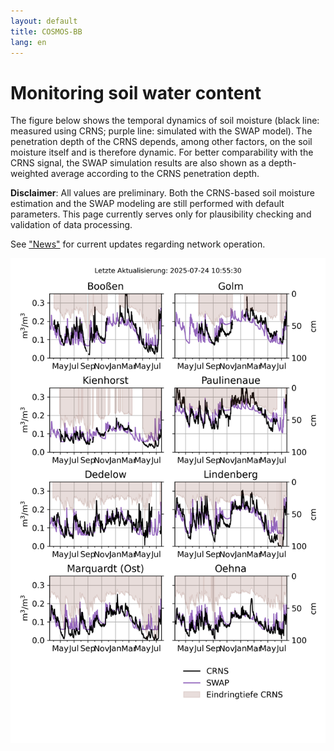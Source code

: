 ```yaml
---
layout: default
title: COSMOS-BB
lang: en
---
```


# Monitoring soil water content

The figure below shows the temporal dynamics of soil moisture (black line: measured using CRNS; purple line: simulated with the SWAP model). The penetration depth of the CRNS depends, among other factors, on the soil moisture itself and is therefore dynamic. For better comparability with the CRNS signal, the SWAP simulation results are also shown as a depth-weighted average according to the CRNS penetration depth.

**Disclaimer**: All values are preliminary. Both the CRNS-based soil moisture estimation and the SWAP modeling are still performed with default parameters. This page currently serves only for plausibility checking and validation of data processing.

See ["News"](https://cosmic-sense.github.io/brandenburg/en/aktuelles/) for current updates regarding network operation.

![overview](https://raw.githubusercontent.com/cosmic-sense/brandenburg/main/de/monitoring/bb-cluster-swc-series.png "Monitor")


